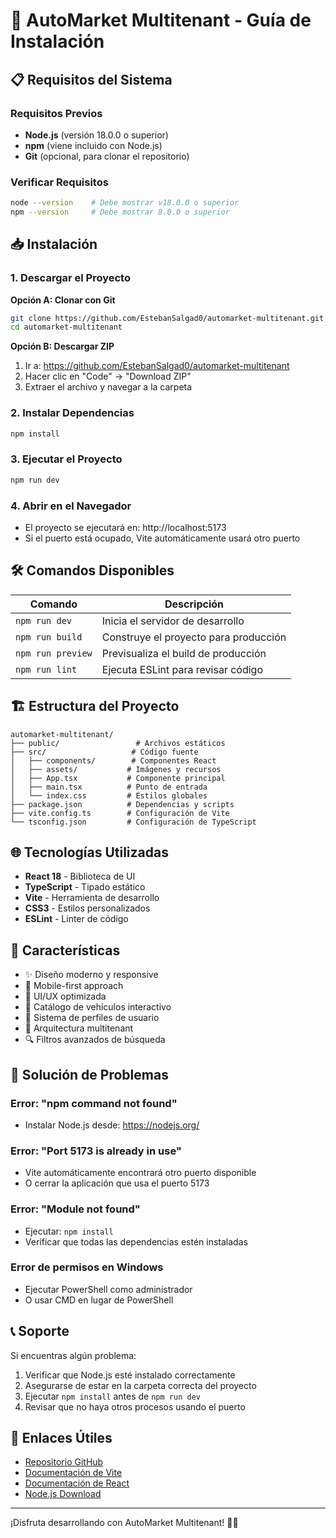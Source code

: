 # 🚗 AutoMarket Multitenant - Guía de Instalación

## 📋 Requisitos del Sistema

### Requisitos Previos
- **Node.js** (versión 18.0.0 o superior)
- **npm** (viene incluido con Node.js)
- **Git** (opcional, para clonar el repositorio)

### Verificar Requisitos
```bash
node --version    # Debe mostrar v18.0.0 o superior
npm --version     # Debe mostrar 8.0.0 o superior
```

## 📥 Instalación

### 1. Descargar el Proyecto

**Opción A: Clonar con Git**
```bash
git clone https://github.com/EstebanSalgad0/automarket-multitenant.git
cd automarket-multitenant
```

**Opción B: Descargar ZIP**
1. Ir a: https://github.com/EstebanSalgad0/automarket-multitenant
2. Hacer clic en "Code" → "Download ZIP"
3. Extraer el archivo y navegar a la carpeta

### 2. Instalar Dependencias
```bash
npm install
```

### 3. Ejecutar el Proyecto
```bash
npm run dev
```

### 4. Abrir en el Navegador
- El proyecto se ejecutará en: http://localhost:5173
- Si el puerto está ocupado, Vite automáticamente usará otro puerto

## 🛠️ Comandos Disponibles

| Comando | Descripción |
|---------|-------------|
| `npm run dev` | Inicia el servidor de desarrollo |
| `npm run build` | Construye el proyecto para producción |
| `npm run preview` | Previsualiza el build de producción |
| `npm run lint` | Ejecuta ESLint para revisar código |

## 🏗️ Estructura del Proyecto

```
automarket-multitenant/
├── public/                 # Archivos estáticos
├── src/                   # Código fuente
│   ├── components/        # Componentes React
│   ├── assets/           # Imágenes y recursos
│   ├── App.tsx           # Componente principal
│   ├── main.tsx          # Punto de entrada
│   └── index.css         # Estilos globales
├── package.json          # Dependencias y scripts
├── vite.config.ts        # Configuración de Vite
└── tsconfig.json         # Configuración de TypeScript
```

## 🌐 Tecnologías Utilizadas

- **React 18** - Biblioteca de UI
- **TypeScript** - Tipado estático
- **Vite** - Herramienta de desarrollo
- **CSS3** - Estilos personalizados
- **ESLint** - Linter de código

## 🚀 Características

- ✨ Diseño moderno y responsive
- 📱 Mobile-first approach
- 🎨 UI/UX optimizada
- 🚗 Catálogo de vehículos interactivo
- 👤 Sistema de perfiles de usuario
- 🏢 Arquitectura multitenant
- 🔍 Filtros avanzados de búsqueda

## 🐛 Solución de Problemas

### Error: "npm command not found"
- Instalar Node.js desde: https://nodejs.org/

### Error: "Port 5173 is already in use"
- Vite automáticamente encontrará otro puerto disponible
- O cerrar la aplicación que usa el puerto 5173

### Error: "Module not found"
- Ejecutar: `npm install`
- Verificar que todas las dependencias estén instaladas

### Error de permisos en Windows
- Ejecutar PowerShell como administrador
- O usar CMD en lugar de PowerShell

## 📞 Soporte

Si encuentras algún problema:
1. Verificar que Node.js esté instalado correctamente
2. Asegurarse de estar en la carpeta correcta del proyecto
3. Ejecutar `npm install` antes de `npm run dev`
4. Revisar que no haya otros procesos usando el puerto

## 🔗 Enlaces Útiles

- [Repositorio GitHub](https://github.com/EstebanSalgad0/automarket-multitenant)
- [Documentación de Vite](https://vitejs.dev/)
- [Documentación de React](https://react.dev/)
- [Node.js Download](https://nodejs.org/)

---

¡Disfruta desarrollando con AutoMarket Multitenant! 🚗✨

